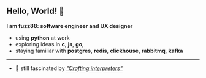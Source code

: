 ## Hello, World! 👋
[<img src="computer-illustration.png" min-width="400px" max-width="400px" width="400px" align="right" alt="Remote">]: #

<p align="left"><b>I am fuzz88: software engineer and UX designer</b></p>

- using __python__ at work
- exploring ideas in __c__, __js__, __go__, 
- staying familiar with __postgres__, __redis__, __clickhouse__, __rabbitmq__, __kafka__

---

- 🌱 still fascinated by [*"Crafting interpreters"*](https://craftinginterpreters.com/a-bytecode-virtual-machine.html)
